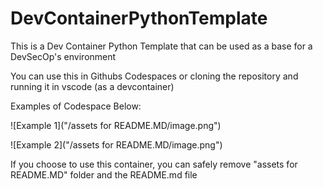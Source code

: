 # DevContainerPythonTemplate
This is a Dev Container Python Template that can be used as a base for a DevSecOp's environment

You can use this in Githubs Codespaces or cloning the repository and running it in vscode (as a devcontainer)

Examples of Codespace Below:

![Example 1]("/assets for README.MD/image.png")

![Example 2]("/assets for README.MD/image.png")

If you choose to use this container, you can safely remove "assets for README.MD" folder and the README.md file
